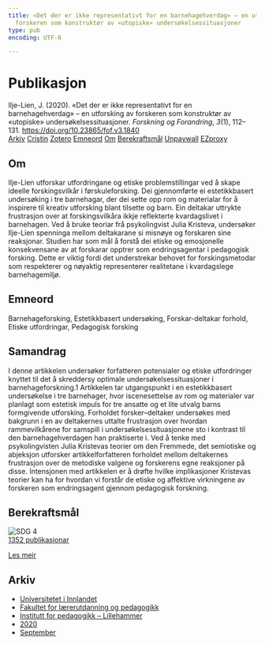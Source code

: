 ```yaml
---
title: «Det der er ikke representativt for en barnehagehverdag» – en utforsking av
  forskeren som konstruktør av «utopiske» undersøkelsessituasjoner
type: pub
encoding: UTF-8

---
```

<h1>Publikasjon</h1>
<article id="csl-bib-container-D8ZXRKYM" class="csl-bib-container">
  <div class="csl-bib-body"> <div class="csl-entry">Ilje-Lien, J. (2020). «Det der er ikke representativt for en barnehagehverdag» – en utforsking av forskeren som konstruktør av «utopiske» undersøkelsessituasjoner. <i>Forskning og Forandring</i>, <i>3</i>(1), 112–131. <a href="https://doi.org/10.23865/fof.v3.1840">https://doi.org/10.23865/fof.v3.1840</a></div> </div>
  <div class="csl-bib-buttons">
    <a href="#taxonomy-article-D8ZXRKYM" alt="archive" class="csl-bib-button">Arkiv</a>
    <a href="https://app.cristin.no/results/show.jsf?id=1827488" alt="Cristin" class="csl-bib-button">Cristin</a>
    <a href="http://zotero.org/groups/5881554/items/D8ZXRKYM" alt="Zotero" class="csl-bib-button">Zotero</a>
    <a href="#keywords-article-D8ZXRKYM" alt="keywords" class="csl-bib-button">Emneord</a>
    <a href="#about-article-D8ZXRKYM" alt="about_pub" class="csl-bib-button">Om</a>
    <a href="#sdg-article-D8ZXRKYM" alt="sdg" class="csl-bib-button">Berekraftsmål</a>
    <a href="https://forskningogforandring.dk/index.php/fof/article/download/1840/4383" alt="Unpaywall" class="csl-bib-button">Unpaywall</a>
    <a href="https://forskningogforandring.dk/index.php/fof/article/download/1840/4383" alt="EZproxy" class="csl-bib-button">EZproxy</a>
  </div>
  <div id="csl-bib-meta-container-D8ZXRKYM"></div>
</article>
<div id="csl-bib-meta-D8ZXRKYM" class="csl-bib-meta">
  <article id="about-article-D8ZXRKYM" class="about_pub-article">
    <h1>Om</h1>
    Ilje-Lien utforskar utfordringane og etiske problemstillingar ved å skape ideelle forskingsvilkår i førskuleforsking. Dei gjennomførte ei estetikkbasert undersøking i tre barnehagar, der dei sette opp rom og materialar for å inspirere til kreativ utforsking blant tilsette og barn. Ein deltakar uttrykte frustrasjon over at forskingsvilkåra ikkje reflekterte kvardagslivet i barnehagen. Ved å bruke teoriar frå psykolingvist Julia Kristeva, undersøker Ilje-Lien spenninga mellom deltakarane si misnøye og forskaren sine reaksjonar. Studien har som mål å forstå dei etiske og emosjonelle konsekvensane av at forskarar opptrer som endringsagentar i pedagogisk forsking. Dette er viktig fordi det understrekar behovet for forskingsmetodar som respekterer og nøyaktig representerer realitetane i kvardagslege barnehagemiljø.
  </article>
  <article id="keywords-article-D8ZXRKYM" class="keywords-article">
    <h1>Emneord</h1>
    Barnehageforsking, Estetikkbasert undersøking, Forskar-deltakar forhold, Etiske utfordringar, Pedagogisk forsking
  </article>
  <article id="abstract-article-D8ZXRKYM" class="abstract-article">
    <h1>Samandrag</h1>
    I denne artikkelen undersøker forfatteren potensialer og etiske utfordringer knyttet til det å skreddersy optimale undersøkelsessituasjoner i barnehageforskning.1 Artikkelen tar utgangspunkt i en estetikkbasert undersøkelse i tre barnehager, hvor iscenesettelse av rom og materialer var planlagt som estetisk impuls for tre ansatte og et lite utvalg barns formgivende utforsking. Forholdet forsker–deltaker undersøkes med bakgrunn i en av deltakernes uttalte frustrasjon over hvordan rammevilkårene for samspill i undersøkelsessituasjonene sto i kontrast til den barnehagehverdagen han praktiserte i. Ved å tenke med psykolingvisten Julia Kristevas teorier om den Fremmede, det semiotiske og abjeksjon utforsker artikkelforfatteren forholdet mellom deltakernes frustrasjon over de metodiske valgene og forskerens egne reaksjoner på disse. Intensjonen med artikkelen er å drøfte hvilke implikasjoner Kristevas teorier kan ha for hvordan vi forstår de etiske og affektive virkningene av forskeren som endringsagent gjennom pedagogisk forskning.
  </article>
  <article id="sdg-article-D8ZXRKYM" class="sdg-article">
    <h1>Berekraftsmål</h1>
    <div class="sdg-container"><div id="sdg4" class="sdg">
        <img src="{{< params subfolder >}}images/sdg/sdg04_nn.png" class="image" alt="SDG 4">
        <div class="sdg-overlay">
          <a href="/nn/archive/?key=?sdg=4#archive" class="sdg-publication-count"><span>1352</span> publikasjonar</a>
          <p><a href="https://fn.no/om-fn/fns-baerekraftsmaal/god-utdanning?lang=nno-NO" class="sdg-read-more">Les meir</a></p>
        </div>
      </div></div>
  </article>
  <article id="taxonomy-article-D8ZXRKYM" class="taxonomy-article">
    <h1>Arkiv</h1>
    <ul>
      <li>
        <a href="/nn/archive/?key=3DCRN523">Universitetet i Innlandet</a>
      </li>
      <li>
        <a href="/nn/archive/?key=WYNZA47F">Fakultet for lærerutdanning og pedagogikk</a>
      </li>
      <li>
        <a href="/nn/archive/?key=L8MA547R">Institutt for pedagogikk – Lillehammer</a>
      </li>
      <li>
        <a href="/nn/archive/?key=Z2K3X9AT">2020</a>
      </li>
      <li>
        <a href="/nn/archive/?key=HMWEMCNS">September</a>
      </li>
    </ul>
  </article>
</div>
